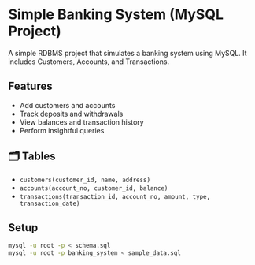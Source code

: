 # Simple Banking System (MySQL Project)

A simple RDBMS project that simulates a banking system using MySQL. It includes Customers, Accounts, and Transactions.

## Features
- Add customers and accounts
- Track deposits and withdrawals
- View balances and transaction history
- Perform insightful queries

## 🗂️ Tables
- `customers(customer_id, name, address)`
- `accounts(account_no, customer_id, balance)`
- `transactions(transaction_id, account_no, amount, type, transaction_date)`

## Setup
```bash
mysql -u root -p < schema.sql
mysql -u root -p banking_system < sample_data.sql

